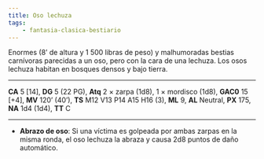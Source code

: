 ```yaml
---
title: Oso lechuza
tags:
    - fantasia-clasica-bestiario
---
```

Enormes (8’ de altura y 1 500 libras de peso) y malhumoradas bestias carnívoras parecidas a un oso, pero con la cara de una lechuza. Los osos lechuza habitan en bosques densos y bajo tierra.
___
**CA** 5 [14], **DG** 5 (22 PG), **Atq** 2 × zarpa (1d8), 1 × mordisco (1d8), **GAC0** 15 [+4], **MV** 120’ (40’), **TS** M12 V13 P14 A15 H16 (3), **ML** 9, **AL** Neutral, **PX** 175, **NA** 1d4 (1d4), **TT** C
___
- **Abrazo de oso**: Si una víctima es golpeada por ambas zarpas en la misma ronda, el oso lechuza la abraza y causa 2d8 puntos de daño automático.
